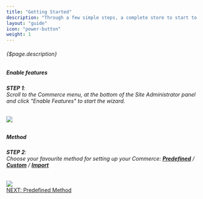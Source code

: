 ```yaml
---
title: "Getting Started"
description: "Through a few simple steps, a complete store to start to work with will be configured."
layout: "guide"
icon: "power-button"
weight: 1
---
```


###### <div class="description">{$page.description}</div>

<article class="first-article" id="1">

## <h5>Enable features</h5>

<h6><b>STEP 1</b>: <br>Scroll to the Commerce menu, at the bottom of the Site Administrator panel and click "Enable Features" to start the wizard.</h6>

<img class="docs-img small" src="/images/SiteAdministratorPanel.png"/>

</article>

<article class="last-article" id="2">

## <h5>Method</h5>

<h6><b>STEP 2</b>: <br>Choose your favourite method for setting up your Commerce: <b><a href="./predefinedMethod.html">Predefined</a></b> / <b><a href="./customMethod.html">Custom</a></b> / <b><a href="./importMethod.html">Import</a></b></h6>

<img class="docs-img large" src="/images/CommerceWizardStep_1.png"/>

</article>

<div class="nav-btn">
	<a class="btn btn-accent" href="./predefinedMethod.html">NEXT: Predefined Method</a>
</div>